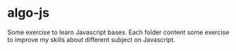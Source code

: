 # algo-js

Some exercise to learn Javascript bases.
Each folder content some exercise to improve my skills about different subject on Javascript.
